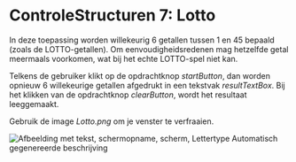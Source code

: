 # ControleStructuren 7: Lotto

In deze toepassing worden willekeurig 6 getallen tussen 1 en 45 bepaald
(zoals de LOTTO-getallen). Om eenvoudigheidsredenen mag hetzelfde getal
meermaals voorkomen, wat bij het echte LOTTO-spel niet kan.

Telkens de gebruiker klikt op de opdrachtknop *startButton*, dan worden
opnieuw 6 willekeurige getallen afgedrukt in een tekstvak
*resultTextBox*. Bij het klikken van de opdrachtknop *clearButton*,
wordt het resultaat leeggemaakt.

Gebruik de image *Lotto.png* om je venster te verfraaien.

![Afbeelding met tekst, schermopname, scherm, Lettertype Automatisch
gegenereerde
beschrijving](./media/image1.png)